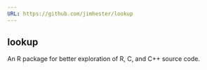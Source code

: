```yaml
---
URL: https://github.com/jimhester/lookup
---
```

## lookup

An R package for better exploration of R, C, and C++ source code.
